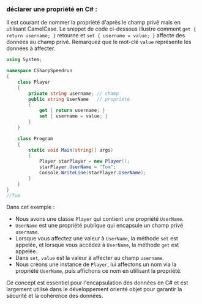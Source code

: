 ### déclarer une propriété en C# :

Il est courant de nommer la propriété d'après le champ privé mais en utilisant CamelCase. Le snippet de code ci-dessous illustre comment `get { return username; }` retourne et `set { username = value; }` affecte des données au champ privé. Remarquez que le mot-clé `value` représente les données à affecter.

```csharp
using System;

namespace CSharpSpeedrun
{
    class Player
    {
        private string username; // champ
        public string UserName   // propriété
        {
            get { return username; }
            set { username = value; }
        }
    }

    class Program
    {
        static void Main(string[] args)
        {
            Player starPlayer = new Player();
            starPlayer.UserName = "Tom";
            Console.WriteLine(starPlayer.UserName);
        }
    }
}
//Tom
```

Dans cet exemple :

- Nous avons une classe `Player` qui contient une propriété `UserName`.
- `UserName` est une propriété publique qui encapsule un champ privé `username`.
- Lorsque vous affectez une valeur à `UserName`, la méthode `set` est appelée, et lorsque vous accédez à `UserName`, la méthode `get` est appelée.
- Dans `set`, `value` est la valeur à affecter au champ `username`.
- Nous créons une instance de `Player`, lui affectons un nom via la propriété `UserName`, puis affichons ce nom en utilisant la propriété.

Ce concept est essentiel pour l'encapsulation des données en C# et est largement utilisé dans le développement orienté objet pour garantir la sécurité et la cohérence des données.